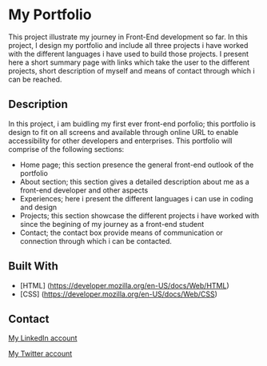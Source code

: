 # My Portfolio

This project illustrate my journey in Front-End development so far. In this project, I design my portfolio and include all three projects i have worked with the different languages i have used to build those projects. I present here a short summary page with links 
which take the user to the different projects, short description of myself and means of contact through which i can be reached.

## Description

In this project, i am buidling my first ever front-end porfolio; this portfolio is design to fit on all screens and available through online URL to enable accessibility for other developers and enterprises. This portfolio will comprise of the following sections:

- Home page; this section presence the general front-end outlook of the portfolio
- About section; this section gives a detailed description about me as a front-end developer and other aspects
- Experiences; here i present the different languages i can use in coding and design
- Projects; this section showcase the different projects i have worked with since the begining of my journey as a front-end student
- Contact; the contact box provide means of communication or connection through which i can be contacted.

## Built With
- [HTML] (https://developer.mozilla.org/en-US/docs/Web/HTML)
-  [CSS] (https://developer.mozilla.org/en-US/docs/Web/CSS)


## Contact
[My LinkedIn account](https://www.linkedin.com/in/ef-ll-pami-pami-04576624b)

[My Twitter account](https://x.com/ItsjoelLeo?t=SxQr4ygxIR8jrr8o7D68yQ&s=03)

